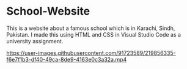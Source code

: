 # School-Website
This is a website about a famous school which is in Karachi, Sindh, Pakistan. I made this using HTML and CSS in Visual Studio Code as a university assignment. 


https://user-images.githubusercontent.com/91723589/219856335-f6e7f1b3-df40-49ca-8de9-4163e0c3a32a.mp4

